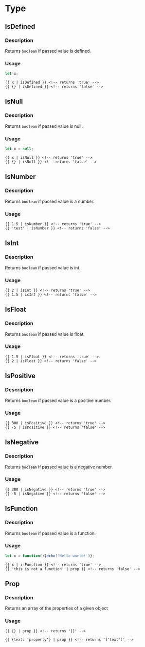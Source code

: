 # Type

## IsDefined

### Description

Returns `boolean` if passed value is defined.

### Usage

```javascript
let x;
```

```angular2
{{ x | isDefined }} <!-- returns 'true' -->
{{ {} | isDefined }} <!-- returns 'false' -->
```

## IsNull

### Description

Returns `boolean` if passed value is null.

### Usage

```javascript
let x = null;
```

```angular2
{{ x | isNull }} <!-- returns 'true' -->
{{ {} | isNull }} <!-- returns 'false' -->
```

## IsNumber

### Description

Returns `boolean` if passed value is a number.

### Usage

```angular2
{{ 1.5 | isNumber }} <!-- returns 'true' -->
{{ 'test' | isNumber }} <!-- returns 'false' -->
```

## IsInt

### Description

Returns `boolean` if passed value is int.

### Usage

```angular2
{{ 2 | isInt }} <!-- returns 'true' -->
{{ 1.5 | isInt }} <!-- returns 'false' -->
```

## IsFloat

### Description

Returns `boolean` if passed value is float.

### Usage

```angular2
{{ 1.5 | isFloat }} <!-- returns 'true' -->
{{ 2 | isFloat }} <!-- returns 'false' -->
```

## IsPositive

### Description

Returns `boolean` if passed value is a positive number.

### Usage

```angular2
{{ 300 | isPositive }} <!-- returns 'true' -->
{{ -5 | isPositive }} <!-- returns 'false' -->
```

## IsNegative

### Description

Returns `boolean` if passed value is a negative number.

### Usage

```angular2
{{ 300 | isNegative }} <!-- returns 'true' -->
{{ -5 | isNegative }} <!-- returns 'false' -->
```

## IsFunction

### Description

Returns `boolean` if passed value is a function.

### Usage

```javascript
let x = function(){echo('Hello world!')};
```

```angular2
{{ x | isFunction }} <!-- returns 'true' -->
{{ 'this is not a function' | prop }} <!-- returns 'false' -->
```

## Prop

### Description

Returns an array of the properties of a given object

### Usage

```angular2
{{ {} | prop }} <!-- returns '[]' -->

{{ {text: 'property'} | prop }} <!-- returns '['text']' -->
```
